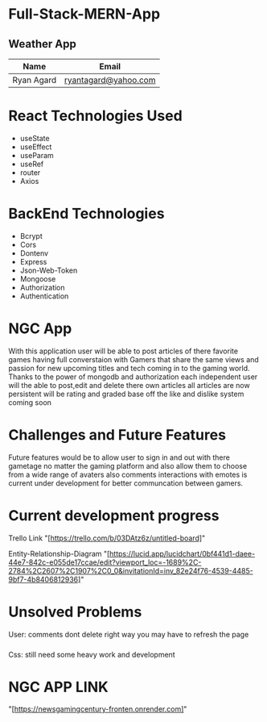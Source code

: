 # Full-Stack-MERN-App

## Weather App
|Name       | Email                |
|-----------|----------------------|
|Ryan Agard | ryantagard@yahoo.com |


# React Technologies Used
* useState 
* useEffect
* useParam
* useRef
* router
* Axios
# BackEnd Technologies
* Bcrypt
* Cors
* Dontenv
* Express
* Json-Web-Token
* Mongoose
* Authorization
* Authentication
# NGC App
With this application user will be able to post articles of there favorite games having full 
converstaion with Gamers that share the same views and passion for new upcoming titles and tech coming
in to the gaming world. Thanks to the power of mongodb and authorization each independent user will the able to post,edit and delete there own articles all articles are now persistent will be rating and graded base off the like and dislike system coming soon   
# Challenges and Future Features
Future features would be to allow user to sign in and out with there gametage no matter the gaming platform and also allow them to choose from a wide range of avaters also comments interactions with emotes is current under development for better communcation between gamers.
# Current development progress
 Trello Link
"[https://trello.com/b/03DAtz6z/untitled-board]"

 Entity-Relationship-Diagram
 "[https://lucid.app/lucidchart/0bf441d1-daee-44e7-842c-e055de17ccae/edit?viewport_loc=-1689%2C-2784%2C2607%2C1907%2C0_0&invitationId=inv_82e24f76-4539-4485-9bf7-4b8406812936]"
# Unsolved Problems

  User: comments dont delete right way you may have to refresh the page
  ###
  Css: still need some heavy work and development 
# NGC APP LINK
"[https://newsgamingcentury-fronten.onrender.com]" 

